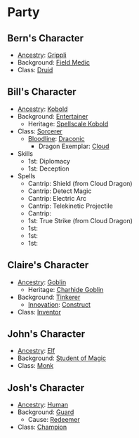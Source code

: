 # Party

## Bern's Character

- [Ancestry](https://2e.aonprd.com/Ancestries.aspx): [Grippli](https://2e.aonprd.com/Ancestries.aspx?ID=46)
- Background: [Field Medic](https://2e.aonprd.com/Backgrounds.aspx?ID=15)
- Class: [Druid](https://2e.aonprd.com/Classes.aspx?ID=6)

## Bill's Character

- [Ancestry](https://2e.aonprd.com/Ancestries.aspx): [Kobold](https://2e.aonprd.com/Ancestries.aspx?ID=18)
- Background: [Entertainer](https://2e.aonprd.com/Backgrounds.aspx?ID=13)
  - Heritage: [Spellscale Kobold](https://2e.aonprd.com/Heritages.aspx?ID=65)
- Class: [Sorcerer](https://2e.aonprd.com/Classes.aspx?ID=11)
  - [Bloodline](https://2e.aonprd.com/Bloodlines.aspx): [Draconic](https://2e.aonprd.com/Bloodlines.aspx?ID=5)
    - Dragon Exemplar: [Cloud](https://2e.aonprd.com/MonsterFamilies.aspx?ID=176)
- Skills
  - 1st: Diplomacy
  - 1st: Deception
- Spells
  - Cantrip: Shield (from Cloud Dragon)
  - Cantrip: Detect Magic
  - Cantrip: Electric Arc
  - Cantrip: Telekinetic Projectile
  - Cantrip:
  - 1st: True Strike (from Cloud Dragon)
  - 1st:
  - 1st:
  - 1st:

## Claire's Character

- [Ancestry](https://2e.aonprd.com/Ancestries.aspx): [Goblin](https://2e.aonprd.com/Ancestries.aspx?ID=4)
  - Heritage: [Charhide Goblin](https://2e.aonprd.com/Heritages.aspx?ID=16)
- Background: [Tinkerer](https://2e.aonprd.com/Backgrounds.aspx?ID=34)
  - [Innovation](https://2e.aonprd.com/Innovations.aspx): [Construct](https://2e.aonprd.com/Innovations.aspx?ID=2)
- Class: [Inventor](https://2e.aonprd.com/Classes.aspx?ID=19)

## John's Character

- [Ancestry](https://2e.aonprd.com/Ancestries.aspx): [Elf](https://2e.aonprd.com/Ancestries.aspx?ID=2)
- Background: [Student of Magic](https://2e.aonprd.com/Backgrounds.aspx?ID=238)
- Class: [Monk](https://2e.aonprd.com/Classes.aspx?ID=8)

## Josh's Character

- [Ancestry](https://2e.aonprd.com/Ancestries.aspx): [Human](https://2e.aonprd.com/Ancestries.aspx?ID=6)
- Background: [Guard](https://2e.aonprd.com/Backgrounds.aspx?ID=19)
  - Cause: [Redeemer](https://2e.aonprd.com/Causes.aspx?ID=2)
- Class: [Champion](https://2e.aonprd.com/Classes.aspx?ID=4)
